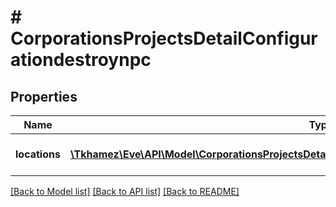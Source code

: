 # # CorporationsProjectsDetailConfigurationdestroynpc

## Properties

Name | Type | Description | Notes
------------ | ------------- | ------------- | -------------
**locations** | [**\Tkhamez\Eve\API\Model\CorporationsProjectsDetailConfigurationcapturefwcomplexLocationsInner[]**](CorporationsProjectsDetailConfigurationcapturefwcomplexLocationsInner.md) | Location of non-capsuleer | [optional]

[[Back to Model list]](../../README.md#models) [[Back to API list]](../../README.md#endpoints) [[Back to README]](../../README.md)
